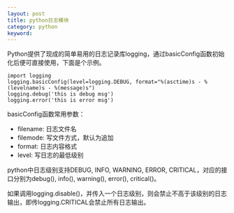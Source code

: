 ```yaml
---
layout: post
title: python日志模块
category: python
keyword:
---
```


Python提供了现成的简单易用的日志记录库logging，通过basicConfig函数初始化后便可直接使用，下面是个示例。

```
import logging
logging.basicConfig(level=logging.DEBUG, format="%(asctime)s - %(levelname)s - %(message)s")
logging.debug('this is debug msg')
logging.error('this is error msg')
```

basicConfig函数常用参数：

- filename: 日志文件名
- filemode: 写文件方式，默认为追加
- format: 日志内容格式
- level: 写日志的最低级别

python中日志级别支持DEBUG, INFO, WARNING, ERROR, CRITICAL，对应的接口分别为debug(), info(), warning(), error(), critical()。

如果调用logging.disable()，并传入一个日志级别，则会禁止不高于该级别的日志输出，即传logging.CRITICAL会禁止所有日志输出。
